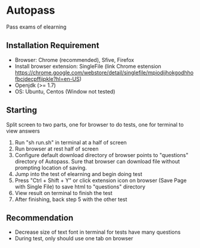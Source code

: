# Autopass
Pass exams of elearning

## Installation Requirement
- Browser: Chrome (recommended), Sfive, Firefox
- Install browser extension: SingleFile (link Chrome estension https://chrome.google.com/webstore/detail/singlefile/mpiodijhokgodhhofbcjdecpffjipkle?hl=en-US)
- Openjdk (>= 1.7)
- OS: Ubuntu, Centos (Window not tested)

## Starting
Split screen to two parts, one for browser to do tests, one for terminal to view answers
1. Run "sh run.sh" in terminal at a half of screen
2. Run browser at rest half of screen
3. Configure default download directory of browser points to "questions" directory of Autopass. Sure that browser can download file without prompting location of saving.
4. Jump into the test of elearning and begin doing test
5. Press "Ctrl + Shift + Y" or click extension icon on browser (Save Page with Single File) to save html to "questions" directory
6. View result on terminal to finish the test
7. After finishing, back step 5 with the other test

## Recommendation
- Decrease size of text font in terminal for tests have many questions
- During test, only should use one tab on browser
